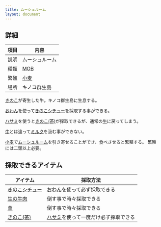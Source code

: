 ```yaml
---
title: ムーシュルーム
layout: document
---
```

## 詳細

|項目|内容|
|---|---|
|説明|ムーシュルーム|
|種類|[MOB](MOB)|
|繁殖|[小麦](小麦)|
|場所|キノコ群生島|

[きのこ](きのこ(茶))が寄生した牛。キノコ群生島に生息する。

[おわん](おわん)を使って[きのこシチュー](きのこシチュー)を採取する事ができる。

[ハサミ](ハサミ)を使うと[きのこ(茶)](きのこ(茶))が採取できるが、通常の[牛](牛)に戻ってしまう。

[牛](牛)とは違って[ミルク](ミルク)を汲む事ができない。

[小麦](小麦)で[ムーシュルーム](ムーシュルーム)を引き寄せることができ、食べさせると繁殖する。
繁殖には二頭以上必要。

## 採取できるアイテム

|アイテム|採取方法|
|---|---|
|[きのこシチュー](きのこシチュー)|[おわん](おわん)を使って必ず採取できる|
|[生の牛肉](生の牛肉)|倒す事で時々採取できる|
|[革](革)|倒す事で時々採取できる|
|[きのこ(茶)](きのこ(茶))|[ハサミ](ハサミ)を使って一度だけ必ず採取できる|

